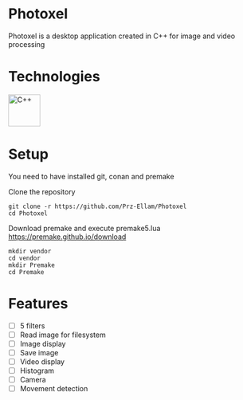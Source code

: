 # Photoxel

Photoxel is a desktop application created in C++ for image and video processing

# Technologies
<p align="left">
    <img
        src="https://cdn.jsdelivr.net/gh/devicons/devicon/icons/cplusplus/cplusplus-original.svg" 
        width="64"
        alt="C++"
    />      
</p>

# Setup
You need to have installed git, conan and premake

Clone the repository
```
git clone -r https://github.com/Prz-Ellam/Photoxel
cd Photoxel
```

Download premake and execute premake5.lua
https://premake.github.io/download

```
mkdir vendor
cd vendor
mkdir Premake
cd Premake
```

# Features
- [ ] 5 filters
- [ ] Read image for filesystem
- [ ] Image display
- [ ] Save image
- [ ] Video display
- [ ] Histogram
- [ ] Camera
- [ ] Movement detection